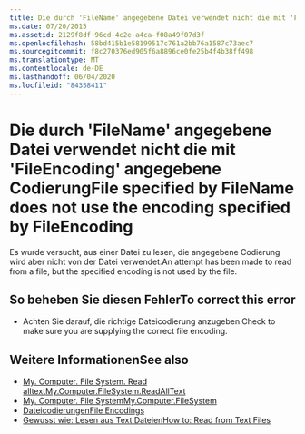 ```yaml
---
title: Die durch 'FileName' angegebene Datei verwendet nicht die mit 'FileEncoding' angegebene Codierung
ms.date: 07/20/2015
ms.assetid: 2129f8df-96cd-4c2e-a4ca-f08a49f07d3f
ms.openlocfilehash: 58bd415b1e58199517c761a2bb76a1587c73aec7
ms.sourcegitcommit: f8c270376ed905f6a8896ce0fe25b4f4b38ff498
ms.translationtype: MT
ms.contentlocale: de-DE
ms.lasthandoff: 06/04/2020
ms.locfileid: "84358411"
---
```

# <a name="file-specified-by-filename-does-not-use-the-encoding-specified-by-fileencoding"></a><span data-ttu-id="adacb-102">Die durch 'FileName' angegebene Datei verwendet nicht die mit 'FileEncoding' angegebene Codierung</span><span class="sxs-lookup"><span data-stu-id="adacb-102">File specified by FileName does not use the encoding specified by FileEncoding</span></span>
<span data-ttu-id="adacb-103">Es wurde versucht, aus einer Datei zu lesen, die angegebene Codierung wird aber nicht von der Datei verwendet.</span><span class="sxs-lookup"><span data-stu-id="adacb-103">An attempt has been made to read from a file, but the specified encoding is not used by the file.</span></span>  
  
## <a name="to-correct-this-error"></a><span data-ttu-id="adacb-104">So beheben Sie diesen Fehler</span><span class="sxs-lookup"><span data-stu-id="adacb-104">To correct this error</span></span>  
  
- <span data-ttu-id="adacb-105">Achten Sie darauf, die richtige Dateicodierung anzugeben.</span><span class="sxs-lookup"><span data-stu-id="adacb-105">Check to make sure you are supplying the correct file encoding.</span></span>  
  
## <a name="see-also"></a><span data-ttu-id="adacb-106">Weitere Informationen</span><span class="sxs-lookup"><span data-stu-id="adacb-106">See also</span></span>

- [<span data-ttu-id="adacb-107">My. Computer. File System. Read alltext</span><span class="sxs-lookup"><span data-stu-id="adacb-107">My.Computer.FileSystem.ReadAllText</span></span>](xref:Microsoft.VisualBasic.FileIO.FileSystem.ReadAllText%2A)
- [<span data-ttu-id="adacb-108">My. Computer. File System</span><span class="sxs-lookup"><span data-stu-id="adacb-108">My.Computer.FileSystem</span></span>](xref:Microsoft.VisualBasic.FileIO.FileSystem)
- [<span data-ttu-id="adacb-109">Dateicodierungen</span><span class="sxs-lookup"><span data-stu-id="adacb-109">File Encodings</span></span>](../developing-apps/programming/drives-directories-files/file-encodings.md)
- [<span data-ttu-id="adacb-110">Gewusst wie: Lesen aus Text Dateien</span><span class="sxs-lookup"><span data-stu-id="adacb-110">How to: Read from Text Files</span></span>](../developing-apps/programming/drives-directories-files/how-to-read-from-text-files.md)
